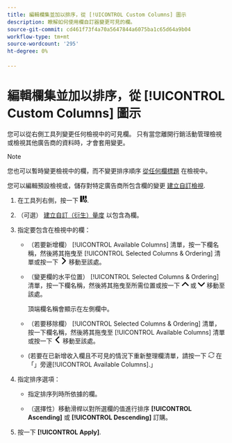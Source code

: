 ```yaml
---
title: 編輯欄集並加以排序，從 [!UICONTROL Custom Columns] 圖示
description: 瞭解如何使用欄自訂器變更可見的欄。
source-git-commit: cd461f73f4a70a5647844a6075ba1c65d64a9b04
workflow-type: tm+mt
source-wordcount: '295'
ht-degree: 0%

---
```


# 編輯欄集並加以排序，從 [!UICONTROL Custom Columns] 圖示

您可以從右側工具列變更任何檢視中的可見欄。 只有當您離開行銷活動管理檢視或檢視其他廣告商的資料時，才會套用變更。

>[!NOTE]
>
>您也可以暫時變更檢視中的欄，而不變更排序順序 [從任何欄標題](/help/search-social-commerce/common-tasks/data-views/ad-hoc-settings/column-set-edit-column-heading.md) 在檢視中。
>
>您可以編輯預設檢視或，儲存對特定廣告商所包含欄的變更 [建立自訂檢視](/help/search-social-commerce/common-tasks/data-views/custom-default-views-manage.md#create-custom-view).

1. 在工具列右側，按一下 ![欄](/help/search-social-commerce/assets/custom-columns.png "欄").

1. （可選） [建立自訂（衍生）量度](/help/search-social-commerce/common-tasks/custom-metrics/custom-metric-create.md) 以包含為欄。

1. 指定要包含在檢視中的欄：

   * （若要新增欄） [!UICONTROL Available Columns] 清單，按一下欄名稱，然後將其拖曳至 [!UICONTROL Selected Columns & Ordering] 清單或按一下 ![新增欄](/help/search-social-commerce/assets/chevron-right.png "新增欄") 移動至該處。

   * （變更欄的水平位置） [!UICONTROL Selected Columns & Ordering] 清單，按一下欄名稱，然後將其拖曳至所需位置或按一下 ![上移欄](/help/search-social-commerce/assets/chevron-up.png "上移欄") 或 ![將欄下移](/help/search-social-commerce/assets/chevron-down.png "將欄下移") 移動至該處。

      頂端欄名稱會顯示在左側欄中。

   * （若要移除欄） [!UICONTROL Selected Columns & Ordering] 清單，按一下欄名稱，然後將其拖曳至 [!UICONTROL Available Columns] 清單或按一下 ![移除](/help/search-social-commerce/assets/chevron-left.png "移除") 移動至該處。

   * (若要在已新增收入欄且不可見的情況下重新整理欄清單，請按一下 ![重新整理](/help/search-social-commerce/assets/refresh.png "重新整理") 在「」旁邊[!UICONTROL Available Columns].」

1. 指定排序選項：

   * 指定排序列時所依據的欄。

   * （選擇性）移動滑桿以對所選欄的值進行排序 **[!UICONTROL Ascending]** 或 **[!UICONTROL Descending]** 訂購。

1. 按一下 **[!UICONTROL Apply]**.
